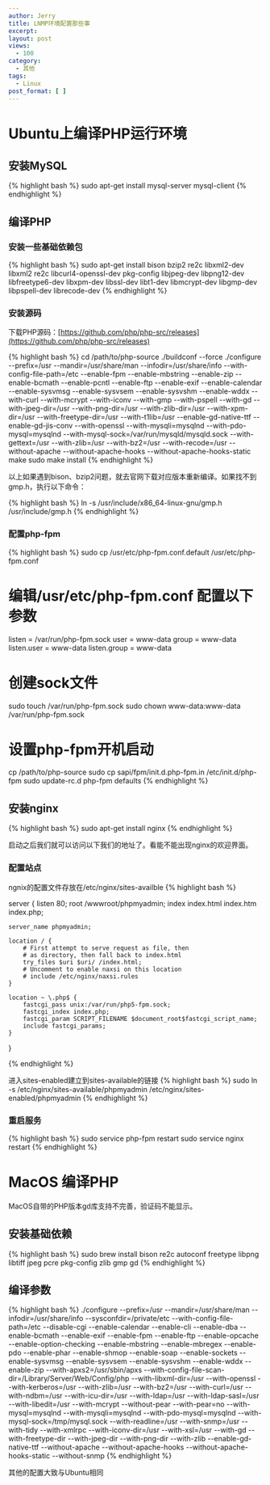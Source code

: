 ```yaml
---
author: Jerry
title: LNMP环境配置那些事
excerpt:
layout: post
views:
  - 100
category:
  - 其他
tags:
  - Linux
post_format: [ ]
---
```


# Ubuntu上编译PHP运行环境

## 安装MySQL

{% highlight bash %}
sudo apt-get install mysql-server mysql-client
{% endhighlight %}


## 编译PHP

### 安装一些基础依赖包

{% highlight bash %}
sudo apt-get install bison bzip2 re2c libxml2-dev libxml2 re2c libcurl4-openssl-dev pkg-config libjpeg-dev libpng12-dev libfreetype6-dev libxpm-dev libssl-dev libt1-dev libmcrypt-dev libgmp-dev libpspell-dev librecode-dev
{% endhighlight %}

### 安装源码

下载PHP源码：[https://github.com/php/php-src/releases](https://github.com/php/php-src/releases)

{% highlight bash %}
cd /path/to/php-source
./buildconf --force
./configure  --prefix=/usr --mandir=/usr/share/man --infodir=/usr/share/info  --with-config-file-path=/etc --enable-fpm  --enable-mbstring  --enable-zip  --enable-bcmath  --enable-pcntl  --enable-ftp  --enable-exif  --enable-calendar  --enable-sysvmsg  --enable-sysvsem  --enable-sysvshm  --enable-wddx  --with-curl  --with-mcrypt  --with-iconv  --with-gmp  --with-pspell  --with-gd  --with-jpeg-dir=/usr  --with-png-dir=/usr  --with-zlib-dir=/usr  --with-xpm-dir=/usr  --with-freetype-dir=/usr  --with-t1lib=/usr  --enable-gd-native-ttf  --enable-gd-jis-conv  --with-openssl --with-mysqli=mysqlnd --with-pdo-mysql=mysqlnd --with-mysql-sock=/var/run/mysqld/mysqld.sock  --with-gettext=/usr  --with-zlib=/usr  --with-bz2=/usr  --with-recode=/usr --without-apache --without-apache-hooks --without-apache-hooks-static
make
sudo make install
{% endhighlight %}

以上如果遇到bison、bzip2问题，就去官网下载对应版本重新编译。如果找不到gmp.h，执行以下命令：

{% highlight bash %}
ln -s /usr/include/x86_64-linux-gnu/gmp.h /usr/include/gmp.h 
{% endhighlight %}

### 配置php-fpm

{% highlight bash %}
sudo cp /usr/etc/php-fpm.conf.default /usr/etc/php-fpm.conf

# 编辑/usr/etc/php-fpm.conf 配置以下参数

listen = /var/run/php-fpm.sock
user = www-data
group = www-data
listen.user = www-data
listen.group = www-data

# 创建sock文件
sudo touch /var/run/php-fpm.sock
sudo chown www-data:www-data /var/run/php-fpm.sock

# 设置php-fpm开机启动
cp /path/to/php-source
sudo cp sapi/fpm/init.d.php-fpm.in /etc/init.d/php-fpm
sudo update-rc.d php-fpm defaults
{% endhighlight %}

## 安装nginx

{% highlight bash %}
sudo apt-get install nginx
{% endhighlight %}

启动之后我们就可以访问以下我们的地址了。看能不能出现nginx的欢迎界面。

### 配置站点

ngnix的配置文件存放在/etc/nginx/sites-availble
{% highlight bash %}

server {
    listen   80;
    root /wwwroot/phpmyadmin;
    index index.html index.htm index.php;

    server_name phpmyadmin;

    location / {
        # First attempt to serve request as file, then
        # as directory, then fall back to index.html
        try_files $uri $uri/ /index.html;
        # Uncomment to enable naxsi on this location
        # include /etc/nginx/naxsi.rules
    }

    location ~ \.php$ {
        fastcgi_pass unix:/var/run/php5-fpm.sock;
        fastcgi_index index.php;
        fastcgi_param SCRIPT_FILENAME $document_root$fastcgi_script_name;
        include fastcgi_params;
    }
}

{% endhighlight %}

进入sites-enabled建立到sites-available的链接
{% highlight bash %}
sudo ln -s /etc/nginx/sites-available/phpmyadmin /etc/nginx/sites-enabled/phpmyadmin
{% endhighlight %}

### 重启服务
{% highlight bash %}
sudo service php-fpm restart
sudo service nginx restart
{% endhighlight %}

# MacOS 编译PHP

MacOS自带的PHP版本gd库支持不完善，验证码不能显示。

## 安装基础依赖

{% highlight bash %}
sudo brew install bison re2c autoconf freetype libpng libtiff jpeg pcre pkg-config zlib gmp gd
{% endhighlight %}

## 编译参数

{% highlight bash %}
./configure --prefix=/usr --mandir=/usr/share/man --infodir=/usr/share/info --sysconfdir=/private/etc --with-config-file-path=/etc --disable-cgi --enable-calendar --enable-cli --enable-dba --enable-bcmath --enable-exif --enable-fpm --enable-ftp --enable-opcache --enable-option-checking --enable-mbstring --enable-mbregex --enable-pdo --enable-phar --enable-shmop --enable-soap --enable-sockets --enable-sysvmsg --enable-sysvsem --enable-sysvshm --enable-wddx --enable-zip --with-apxs2=/usr/sbin/apxs  --with-config-file-scan-dir=/Library/Server/Web/Config/php --with-libxml-dir=/usr --with-openssl --with-kerberos=/usr --with-zlib=/usr --with-bz2=/usr --with-curl=/usr --with-ndbm=/usr --with-icu-dir=/usr --with-ldap=/usr --with-ldap-sasl=/usr --with-libedit=/usr --with-mcrypt --without-pear --with-pear=no --with-mysql=mysqlnd --with-mysqli=mysqlnd --with-pdo-mysql=mysqlnd --with-mysql-sock=/tmp/mysql.sock --with-readline=/usr --with-snmp=/usr --with-tidy --with-xmlrpc --with-iconv-dir=/usr --with-xsl=/usr --with-gd --with-freetype-dir --with-jpeg-dir --with-png-dir --with-zlib --enable-gd-native-ttf --without-apache --without-apache-hooks --without-apache-hooks-static --without-snmp
{% endhighlight %}

其他的配置大致与Ubuntu相同
